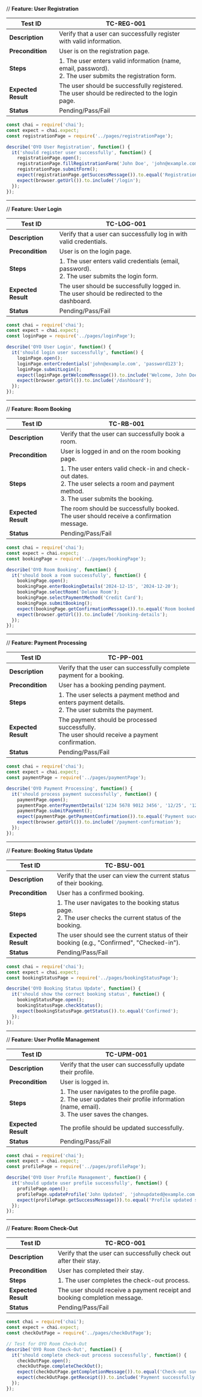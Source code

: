 // **Feature: User Registration**

| **Test ID**    | **TC-REG-001**                                               |
|----------------|--------------------------------------------------------------|
| **Description**| Verify that a user can successfully register with valid information. |
| **Precondition** | User is on the registration page.                           |
| **Steps**      | 1. The user enters valid information (name, email, password). <br> 2. The user submits the registration form. |
| **Expected Result** | The user should be successfully registered. <br> The user should be redirected to the login page. |
| **Status**     | Pending/Pass/Fail                                            |

```javascript
const chai = require('chai');
const expect = chai.expect;
const registrationPage = require('../pages/registrationPage');

describe('OYO User Registration', function() {
  it('should register user successfully', function() {
    registrationPage.open();
    registrationPage.fillRegistrationForm('John Doe', 'john@example.com', 'password123');
    registrationPage.submitForm();
    expect(registrationPage.getSuccessMessage()).to.equal('Registration successful');
    expect(browser.getUrl()).to.include('/login');
  });
});
```

---

// **Feature: User Login**

| **Test ID**    | **TC-LOG-001**                                               |
|----------------|--------------------------------------------------------------|
| **Description**| Verify that a user can successfully log in with valid credentials. |
| **Precondition** | User is on the login page.                                  |
| **Steps**      | 1. The user enters valid credentials (email, password). <br> 2. The user submits the login form. |
| **Expected Result** | The user should be successfully logged in. <br> The user should be redirected to the dashboard. |
| **Status**     | Pending/Pass/Fail                                            |

```javascript
const chai = require('chai');
const expect = chai.expect;
const loginPage = require('../pages/loginPage');

describe('OYO User Login', function() {
  it('should login user successfully', function() {
    loginPage.open();
    loginPage.enterCredentials('john@example.com', 'password123');
    loginPage.submitLogin();
    expect(loginPage.getWelcomeMessage()).to.include('Welcome, John Doe');
    expect(browser.getUrl()).to.include('/dashboard');
  });
});
```

---

// **Feature: Room Booking**

| **Test ID**    | **TC-RB-001**                                               |
|----------------|--------------------------------------------------------------|
| **Description**| Verify that the user can successfully book a room.           |
| **Precondition** | User is logged in and on the room booking page.             |
| **Steps**      | 1. The user enters valid check-in and check-out dates. <br> 2. The user selects a room and payment method. <br> 3. The user submits the booking. |
| **Expected Result** | The room should be successfully booked. <br> The user should receive a confirmation message. |
| **Status**     | Pending/Pass/Fail                                            |

```javascript
const chai = require('chai');
const expect = chai.expect;
const bookingPage = require('../pages/bookingPage');

describe('OYO Room Booking', function() {
  it('should book a room successfully', function() {
    bookingPage.open();
    bookingPage.enterBookingDetails('2024-12-15', '2024-12-20');
    bookingPage.selectRoom('Deluxe Room');
    bookingPage.selectPaymentMethod('Credit Card');
    bookingPage.submitBooking();
    expect(bookingPage.getConfirmationMessage()).to.equal('Room booked successfully');
    expect(browser.getUrl()).to.include('/booking-details');
  });
});
```

---

// **Feature: Payment Processing**

| **Test ID**    | **TC-PP-001**                                               |
|----------------|--------------------------------------------------------------|
| **Description**| Verify that the user can successfully complete payment for a booking. |
| **Precondition** | User has a booking pending payment.                         |
| **Steps**      | 1. The user selects a payment method and enters payment details. <br> 2. The user submits the payment. |
| **Expected Result** | The payment should be processed successfully. <br> The user should receive a payment confirmation. |
| **Status**     | Pending/Pass/Fail                                            |

```javascript
const chai = require('chai');
const expect = chai.expect;
const paymentPage = require('../pages/paymentPage');

describe('OYO Payment Processing', function() {
  it('should process payment successfully', function() {
    paymentPage.open();
    paymentPage.enterPaymentDetails('1234 5678 9012 3456', '12/25', '123');
    paymentPage.submitPayment();
    expect(paymentPage.getPaymentConfirmation()).to.equal('Payment successful');
    expect(browser.getUrl()).to.include('/payment-confirmation');
  });
});
```

---

// **Feature: Booking Status Update**

| **Test ID**    | **TC-BSU-001**                                              |
|----------------|-------------------------------------------------------------|
| **Description**| Verify that the user can view the current status of their booking. |
| **Precondition** | User has a confirmed booking.                               |
| **Steps**      | 1. The user navigates to the booking status page. <br> 2. The user checks the current status of the booking. |
| **Expected Result** | The user should see the current status of their booking (e.g., "Confirmed", "Checked-in"). |
| **Status**     | Pending/Pass/Fail                                            |

```javascript
const chai = require('chai');
const expect = chai.expect;
const bookingStatusPage = require('../pages/bookingStatusPage');

describe('OYO Booking Status Update', function() {
  it('should show the correct booking status', function() {
    bookingStatusPage.open();
    bookingStatusPage.checkStatus();
    expect(bookingStatusPage.getStatus()).to.equal('Confirmed');
  });
});
```

---

// **Feature: User Profile Management**

| **Test ID**    | **TC-UPM-001**                                               |
|----------------|--------------------------------------------------------------|
| **Description**| Verify that the user can successfully update their profile. |
| **Precondition** | User is logged in.                                          |
| **Steps**      | 1. The user navigates to the profile page. <br> 2. The user updates their profile information (name, email). <br> 3. The user saves the changes. |
| **Expected Result** | The profile should be updated successfully. |
| **Status**     | Pending/Pass/Fail                                            |

```javascript
const chai = require('chai');
const expect = chai.expect;
const profilePage = require('../pages/profilePage');

describe('OYO User Profile Management', function() {
  it('should update user profile successfully', function() {
    profilePage.open();
    profilePage.updateProfile('John Updated', 'johnupdated@example.com');
    expect(profilePage.getSuccessMessage()).to.equal('Profile updated successfully');
  });
});
```

---

// **Feature: Room Check-Out**

| **Test ID**    | **TC-RCO-001**                                               |
|----------------|-------------------------------------------------------------|
| **Description**| Verify that the user can successfully check out after their stay. |
| **Precondition** | User has completed their stay.                             |
| **Steps**      | 1. The user completes the check-out process.                 |
| **Expected Result** | The user should receive a payment receipt and booking completion message. |
| **Status**     | Pending/Pass/Fail                                            |

```javascript
const chai = require('chai');
const expect = chai.expect;
const checkOutPage = require('../pages/checkOutPage');

// Test for OYO Room Check-Out
describe('OYO Room Check-Out', function() {
  it('should complete check-out process successfully', function() {
    checkOutPage.open();
    checkOutPage.completeCheckOut();
    expect(checkOutPage.getCompletionMessage()).to.equal('Check-out successful. Thank you for staying with OYO.');
    expect(checkOutPage.getReceipt()).to.include('Payment successfully processed');
  });
});
